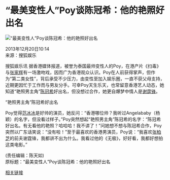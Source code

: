 # “最美变性人”Poy谈陈冠希：他的艳照好出名

![“最美变性人”Poy谈陈冠希：他的艳照好出名](https://photocdn.sohu.com/20131220/Img392113344.jpg)

2013年12月20日10:14  
来源：搜狐娱乐

搜狐娱乐讯 据香港媒体报道，被誉为泰国最帅变性人的Poy，在港产片《扫毒》与[张家辉](https://quan.sohu.com/taghome/%E5%BC%A0%E5%AE%B6%E8%BE%89)有一场激吻戏，因而广为香港观众认识。Poy在人前获得掌声，但作为“第二类女性”，背后承受不少压力，由变性至加入娱乐圈，一直不获父母支持，近期更因忙于工作而与男友分手。可幸Poy天生乐天，也常留意香港艺人动态，她知道“艳照男主角”[陈冠希](https://quan.sohu.com/taghome/%E9%99%88%E5%86%A0%E5%B8%8C)好出名，但没想过合作，她更自爆梦中情人是[谢霆锋](https://quan.sohu.com/taghome/%E8%B0%A2%E9%9C%86%E9%94%8B)。

“艳照男主角”陈冠希好出名

Poy觉得[范冰冰](https://quan.sohu.com/taghome/%E8%8C%83%E5%86%B0%E5%86%B0)是好帅的演员，她反问：“香港哪位帅？我听过Angelababy（杨颖）的名字，但没看过样子。”Poy突然想起“艳照男主角”陈冠希的名字：“陈冠希好出名。有无看他的艳照？哈哈哈！我不讲了！”问她想不想与陈冠希合作，Poy突然以广东话笑说：“没有啦！”至于最喜欢的香港男演员，Poy说：“我喜欢[张柏芝](https://quan.sohu.com/taghome/%E5%BC%A0%E6%9F%8F%E8%8A%9D)的前夫谢霆锋，我都讲不出为什么。我看过他的《无极》，好好看，我都好想拍这类电影。”

(责任编辑：陈天如)  
原标题：“最美变性人”Poy谈陈冠希：他的艳照好出名

[相关链接](https://yule.sohu.com/20131220/n392113343.shtml)